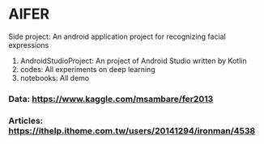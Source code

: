 # AIFER
Side project: An android application project for recognizing facial expressions
1. AndroidStudioProject: An project of Android Studio written by Kotlin
2. codes: All experiments on deep learning
3. notebooks: All demo
### Data: https://www.kaggle.com/msambare/fer2013
### Articles: https://ithelp.ithome.com.tw/users/20141294/ironman/4538

